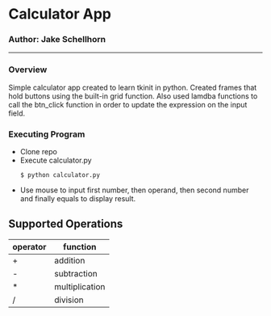 # Calculator App 
### Author: Jake Schellhorn
---

### Overview
Simple calculator app created to learn tkinit in python. Created frames that hold buttons using the built-in grid function. Also used lamdba functions to call the btn_click function in order to update the expression on the input field.

### Executing Program
* Clone repo
* Execute calculator.py
  ```
  $ python calculator.py
  ```
* Use mouse to input first number, then operand, then second number and finally equals to display result.

## Supported Operations
| operator |    function    |
|----------|----------------|
| +        | addition       |
| -        | subtraction    |
| *        | multiplication |
| /        | division       |
